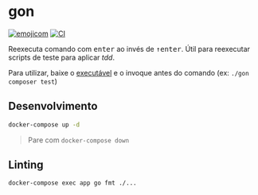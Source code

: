 # gon

[![emojicom](https://img.shields.io/badge/emojicom-%F0%9F%90%9B%20%F0%9F%86%95%20%F0%9F%92%AF%20%F0%9F%91%AE%20%F0%9F%86%98%20%F0%9F%92%A4-%23fff)](http://neni.dev/emojicom) [![CI](https://github.com/nenitf/gon/actions/workflows/ci.yml/badge.svg)](https://github.com/nenitf/gon/actions/workflows/ci.yml)

Reexecuta comando com <kbd>enter</kbd> ao invés de <kbd>↑</kbd><kbd>enter</kbd>. Útil para reexecutar scripts de teste para aplicar *tdd*.

Para utilizar, baixe o [executável](https://github.com/nenitf/gon/releases/latest) e o invoque antes do comando (ex: ``./gon composer test``)

## Desenvolvimento

```sh
docker-compose up -d
```

> Pare com ``docker-compose down``

## Linting

```sh
docker-compose exec app go fmt ./...
```
